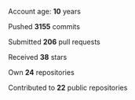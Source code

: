 Account age: **10** years

Pushed **3155** commits

Submitted **206** pull requests

Received **38** stars

Own **24** repositories

Contributed to **22** public repositories
